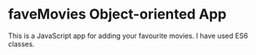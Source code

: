 # faveMovies Object-oriented App
This is a JavaScript app for adding your favourite movies. I have used ES6 classes. 
